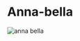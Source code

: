 # Anna-bella

![anna bella](https://user-images.githubusercontent.com/83648293/154871367-8a87b467-2eab-4b4f-85ba-77975a2e4e20.png)
